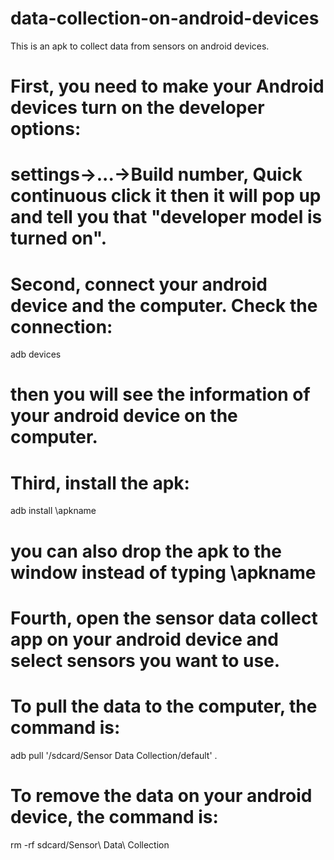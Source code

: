 # data-collection-on-android-devices
This is an apk to collect data from sensors on android devices.

# First, you need to make your Android devices turn on the developer options:
# settings->...->Build number, Quick continuous click it then it will pop up and tell you that "developer model is turned on".

# Second, connect your android device and the computer. Check the connection:
adb devices
# then you will see the information of your android device on the computer.

# Third, install the apk:
adb install \apkname
# you can also drop the apk to the window instead of typing \apkname

# Fourth, open the sensor data collect app on your android device and select sensors you want to use.
# To pull the data to the computer, the command is:
adb pull '/sdcard/Sensor Data Collection/default' .
# To remove the data on your android device, the command is:
rm -rf sdcard/Sensor\ Data\ Collection   

